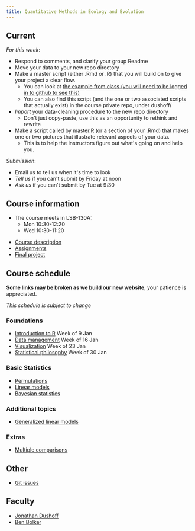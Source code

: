 ```yaml
---
title: Quantitative Methods in Ecology and Evolution
---
```


## Current

_For this week_:

* Respond to comments, and clarify your group Readme
* Move your data to your new repo directory
* Make a master script (either .Rmd or .R) that you will build on to give your project a clear flow.
	*  You can look at [the example from class (you will need to be logged in to github to see this)](https://github.com/mac-theobio/QMEE_2017/blob/master/dushoff/master.R)
	* You can also find this script (and the one or two associated scripts that actually exist) in the course private repo, under dushoff/
* _Import_ your data-cleaning procedure to the new repo directory
	* Don't just copy-paste, use this as an opportunity to rethink and rewrite
* Make a script called by master.R (or a section of your .Rmd) that makes one or two pictures that illustrate relevant aspects of your data.
	* This is to help the instructors figure out what's going on and help you.

_Submission_:

* Email us to tell us when it's time to look
* _Tell us_ if you can't submit by Friday at noon
* _Ask us_ if you can't submit by Tue at 9:30

## Course information

* The course meets in LSB-130A:
	*  Mon 10:30-12:20
	*  Wed 10:30-11:20

-   [Course description](description.html)
-   [Assignments](assignments.html)
-   [Final project](project.html)

## Course schedule

__Some links may be broken as we build our new website__, your patience is appreciated.

_This schedule is subject to change_

### Foundations

-   [Introduction to R](Introduction_to_R.html) Week of 9 Jan
-   [Data management](Data_management.html) Week of 16 Jan
-   [Visualization](Visualization.html) Week of 23 Jan
-   [Statistical philosophy](Statistical_philosophy.html) Week of 30 Jan

### Basic Statistics

-   [Permutations](Permutations.html)
-   [Linear models](Linear_models.html)
-   [Bayesian statistics](Bayesian_statistics.html)

### Additional topics

- [Generalized linear models](Generalized_linear_models.html)

<!--- restore for next time; also, build a better list of options
The last part of the schedule will be determined through discussions
with the participants. If you have suggestions or requests, let us know.

We may choose one or more additional [statistical topics](topics.html), or focus on programming and project design questions, or go into depth about one or more research projects.
-->

### Extras

-   [Multiple comparisons](Multiple_comparisons.html)

## Other 

* [Git issues](git_issues.html)

## Faculty

-   [Jonathan Dushoff](http://www.biology.mcmaster.ca/dushoff/)
-   [Ben Bolker](http://www.math.mcmaster.ca/~bolker/)

